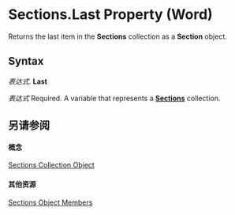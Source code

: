 
# Sections.Last Property (Word)

Returns the last item in the  **Sections** collection as a **Section** object.


## Syntax

 _表达式_. **Last**

 _表达式_ Required. A variable that represents a **[Sections](cf6f77ba-9eee-5614-e697-bc031c4c6dcd.md)** collection.


## 另请参阅


#### 概念


[Sections Collection Object](cf6f77ba-9eee-5614-e697-bc031c4c6dcd.md)
#### 其他资源


[Sections Object Members](http://msdn.microsoft.com/library/adbf6532-f5f6-dece-837d-9ae3b38a0da2%28Office.15%29.aspx)